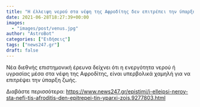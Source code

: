 ```yaml
---
title: "Η έλλειψη νερού στα νέφη της Αφροδίτης δεν επιτρέπει την ύπαρξη ζωής"
date: 2021-06-28T18:27:39+00:00
images:
  - "images/post/venus.jpg"
author: "AstroBot"
categories: ["Ειδήσεις"]
tags: ["news247.gr"]
draft: false
---
```


Νέα διεθνής επιστημονική έρευνα δείχνει ότι η ενεργότητα νερού ή υγρασίας μέσα στα νέφη της Αφροδίτης, είναι υπερβολικά χαμηλή για να επιτρέψει την ύπαρξη ζωής.

Διαβάστε περισσότερα: https://www.news247.gr/epistimi/i-elleipsi-neroy-sta-nefi-tis-afroditis-den-epitrepei-tin-yparxi-zois.9277803.html
